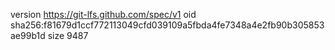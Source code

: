 version https://git-lfs.github.com/spec/v1
oid sha256:f81679d1ccf772113049cfd039109a5fbda4fe7348a4e2fb90b305853ae99b1d
size 9487
